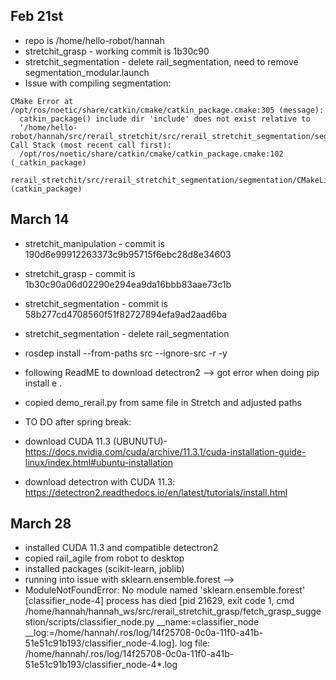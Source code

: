 ## Feb 21st
* repo is /home/hello-robot/hannah
* stretchit_grasp - working commit is 1b30c90
* stretchit_segmentation - delete rail_segmentation, need to remove segmentation_modular.launch
* Issue with compiling segmentation:
```
CMake Error at /opt/ros/noetic/share/catkin/cmake/catkin_package.cmake:305 (message):
  catkin_package() include dir 'include' does not exist relative to
  '/home/hello-robot/hannah/src/rerail_stretchit/src/rerail_stretchit_segmentation/segmentation'
Call Stack (most recent call first):
  /opt/ros/noetic/share/catkin/cmake/catkin_package.cmake:102 (_catkin_package)
  rerail_stretchit/src/rerail_stretchit_segmentation/segmentation/CMakeLists.txt:107 (catkin_package)

```

## March 14
* stretchit_manipulation - commit is 190d6e99912263373c9b95715f6ebc28d8e34603
* stretchit_grasp - commit is 1b30c90a06d02290e294ea9da16bbb83aae73c1b
* stretchit_segmentation - commit is 58b277cd4708560f51f82727894efa9ad2aad6ba

* stretchit_segmentation - delete rail_segmentation
* rosdep install --from-paths src --ignore-src -r -y 
* following ReadME to download detectron2 --> got error when doing pip install e .
* copied demo_rerail.py from same file in Stretch and adjusted paths

* TO DO after spring break: 

* download CUDA 11.3 (UBUNUTU)- https://docs.nvidia.com/cuda/archive/11.3.1/cuda-installation-guide-linux/index.html#ubuntu-installation 

* download detectron with CUDA 11.3: https://detectron2.readthedocs.io/en/latest/tutorials/install.html 

## March 28
* installed CUDA 11.3 and compatible detectron2
* copied rail_agile from robot to desktop 
* installed packages (scikit-learn, joblib)
* running into issue with sklearn.ensemble.forest -->
* ModuleNotFoundError: No module named 'sklearn.ensemble.forest'
[classifier_node-4] process has died [pid 21629, exit code 1, cmd /home/hannah/hannah_ws/src/rerail_stretchit_grasp/fetch_grasp_suggestion/scripts/classifier_node.py __name:=classifier_node __log:=/home/hannah/.ros/log/14f25708-0c0a-11f0-a41b-51e51c91b193/classifier_node-4.log].
log file: /home/hannah/.ros/log/14f25708-0c0a-11f0-a41b-51e51c91b193/classifier_node-4*.log
